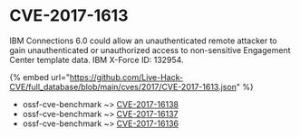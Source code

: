 # CVE-2017-1613

IBM Connections 6.0 could allow an unauthenticated remote attacker to gain unauthenticated or unauthorized access to non-sensitive Engagement Center template data. IBM X-Force ID: 132954.

{% embed url="https://github.com/Live-Hack-CVE/full_database/blob/main/cves/2017/CVE-2017-1613.json" %}


* ossf-cve-benchmark ~> [CVE-2017-16138](https://zeste.alice-snow.ru/2017/database/cve-2017-1613/cve-2017-16138-ossf-cve-benchmark)
* ossf-cve-benchmark ~> [CVE-2017-16137](https://zeste.alice-snow.ru/2017/database/cve-2017-1613/cve-2017-16137-ossf-cve-benchmark)
* ossf-cve-benchmark ~> [CVE-2017-16136](https://zeste.alice-snow.ru/2017/database/cve-2017-1613/cve-2017-16136-ossf-cve-benchmark)